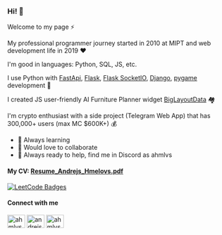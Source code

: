 ### Hi! 👋

Welcome to my page ⚡️

My professional programmer journey started in 2010 at MIPT and web development life in 2019 ❤️

I'm good in languages: Python, SQL, JS, etc.

I use Python with [FastApi](https://github.com/ahmlvs/aaadevs_com), [Flask](https://github.com/ahmlvs/react-flask-app-example-contacts), [Flask SocketIO](https://github.com/ahmlvs/python-live-chat-app), [Django](https://github.com/ahmlvs/react-django-app-example-notes), [pygame](https://github.com/ahmlvs/gun-game) development 💪

I created JS user-friendly AI Furniture Planner widget [BigLayoutData](https://github.com/BigLayoutData/wbld) 🏘

I'm crypto enthusiast with a side project (Telegram Web App) that has 300,000+ users (max MC $600K+) 💰

- 📖 Always learning
- 🤝 Would love to collaborate 
- 💬 Always ready to help, find me in Discord as ahmlvs

#### My CV: [Resume_Andrejs_Hmelovs.pdf](https://raw.githubusercontent.com/ahmlvs/ahmlvs/master/Resume_Andrejs_Hmelovs.pdf)

<a href="https://leetcode.com/u/ahmlvs/" target="_blank"><img src="https://leetcode-badge-showcase.vercel.app/api?username=ahmlvs&theme=github-dark" alt="LeetCode Badges"/></a>

<h4 align="left">Connect with me</h4>
<p align="left">
<a href="https://x.com/ahmlvs" target="blank"><img align="center" src="https://raw.githubusercontent.com/rahuldkjain/github-profile-readme-generator/master/src/images/icons/Social/twitter.svg" alt="ahmlvs" height="30" width="40" /></a>
<a href="https://www.linkedin.com/in/andrejshmelovs/" target="blank"><img align="center" src="https://raw.githubusercontent.com/rahuldkjain/github-profile-readme-generator/master/src/images/icons/Social/linked-in-alt.svg" alt="andrejshmelovs" height="30" width="40" /></a>
<a href="https://leetcode.com/u/ahmlvs/" target="blank"><img align="center" src="https://raw.githubusercontent.com/rahuldkjain/github-profile-readme-generator/master/src/images/icons/Social/leet-code.svg" alt="ahmlvs" height="30" width="40" /></a>
</p>
